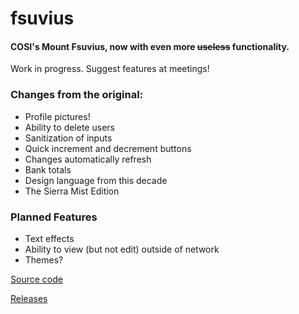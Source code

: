 # fsuvius
#### COSI's Mount Fsuvius, now with even more ~~useless~~ functionality.
Work in progress. Suggest features at meetings!
### Changes from the original:
 - Profile pictures!
 - Ability to delete users
 - Sanitization of inputs
 - Quick increment and decrement buttons
 - Changes automatically refresh
 - Bank totals
 - Design language from this decade
 - The Sierra Mist Edition
 
 ### Planned Features
 - Text effects
 - Ability to view (but not edit) outside of network
 - Themes?

[Source code](https://github.com/lavajuno/fsuvius)

[Releases](https://github.com/lavajuno/fsuvius/releases)
